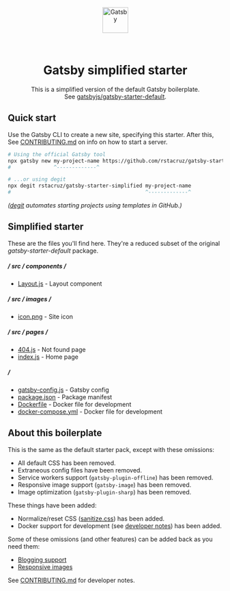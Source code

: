 <br>

<p align='center'>
  <a href='https://www.gatsbyjs.org'>
    <img alt='Gatsby' src='https://www.gatsbyjs.org/monogram.svg' width='60' />
  </a>
</p>

<br>

<h1 align="center">
  Gatsby simplified starter
</h1>

<p align='center'>
This is a simplified version of the default Gatsby boilerplate.<br>
See <a href='https://github.com/gatsbyjs/gatsby-starter-default'>gatsbyjs/gatsby-starter-default</a>.
</p>

## Quick start

Use the Gatsby CLI to create a new site, specifying this starter. After this, See [CONTRIBUTING.md](CONTRIBUTING.md) on info on how to start a server.

```sh
# Using the official Gatsby tool
npx gatsby new my-project-name https://github.com/rstacruz/gatsby-starter-simplified
#              ^-------------^
```

```sh
# ...or using degit
npx degit rstacruz/gatsby-starter-simplified my-project-name
#                                            ^-------------^
```

_([degit](https://yarn.pm/degit) automates starting projects using templates in GitHub.)_

## Simplified starter

These are the files you'll find here. They're a reduced subset of the original _gatsby-starter-default_ package.

##### / src / components /

- [Layout.js](/src/components/Layout.js) - Layout component

##### / src / images /

- [icon.png](/src/images/icon.png) - Site icon

##### / src / pages /

- [404.js](/src/pages/404.js) - Not found page
- [index.js](/src/pages/index.js) - Home page

##### /

- [gatsby-config.js](/gatsby-config.js) - Gatsby config
- [package.json](/package.json) - Package manifest
- [Dockerfile](/Dockerfile) - Docker file for development
- [docker-compose.yml](/docker-compose.yml) - Docker file for development

## About this boilerplate

This is the same as the default starter pack, except with these omissions:

- All default CSS has been removed.
- Extraneous config files have been removed.
- Service workers support (`gatsby-plugin-offline`) has been removed.
- Responsive image support (`gatsby-image`) has been removed.
- Image optimization (`gatsby-plugin-sharp`) has been removed.

These things have been added:

- Normalize/reset CSS ([sanitize.css](https://yarn.pm/sanitize.css)) has been added.
- Docker support for development (see [developer notes](CONTRIBUTING.md)) has been added.

Some of these omissions (and other features) can be added back as you need them:

- [Blogging support](https://github.com/rstacruz/gatsby-starter-simplified/pull/3)
- [Responsive images](https://github.com/rstacruz/gatsby-starter-simplified/pull/4)

See [CONTRIBUTING.md](CONTRIBUTING.md) for developer notes.
